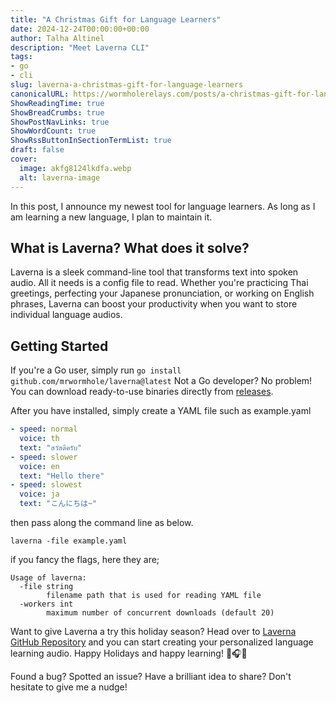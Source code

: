 ```yaml
---
title: "A Christmas Gift for Language Learners"
date: 2024-12-24T00:00:00+00:00
author: Talha Altinel
description: "Meet Laverna CLI"
tags:
- go
- cli
slug: laverna-a-christmas-gift-for-language-learners
canonicalURL: https://wormholerelays.com/posts/a-christmas-gift-for-language-learners
ShowReadingTime: true
ShowBreadCrumbs: true
ShowPostNavLinks: true
ShowWordCount: true
ShowRssButtonInSectionTermList: true
draft: false
cover:
  image: akfg8124lkdfa.webp
  alt: laverna-image
---
```


In this post, I announce my newest tool for language learners. As long as I am learning a new language, I plan to maintain it.

## What is Laverna? What does it solve?

Laverna is a sleek command-line tool that transforms text into spoken audio. All it needs is a config file to read. Whether you're practicing Thai greetings, perfecting your Japanese pronunciation, or working on English phrases, Laverna can boost your productivity when you want to store individual language audios.

## Getting Started

If you're a Go user, simply run `go install github.com/mrwormhole/laverna@latest`
Not a Go developer? No problem! You can download ready-to-use binaries directly from [releases](https://github.com/mrwormhole/laverna/releases/tag/v0.0.5).

After you have installed, simply create a YAML file such as example.yaml

```yaml
- speed: normal
  voice: th
  text: "สวัสดีครับ"
- speed: slower
  voice: en
  text: "Hello there"
- speed: slowest
  voice: ja
  text: "こんにちは~"
```

then pass along the command line as below.

```
laverna -file example.yaml
```

if you fancy the flags, here they are;

```
Usage of laverna:
  -file string
        filename path that is used for reading YAML file
  -workers int
        maximum number of concurrent downloads (default 20)
```

Want to give Laverna a try this holiday season? Head over to [Laverna GitHub Repository](https://github.com/mrwormhole/laverna) and you can start creating your personalized language learning audio. Happy Holidays and happy learning! 🎄🎧✨

Found a bug? Spotted an issue? Have a brilliant idea to share? Don't hesitate to give me a nudge! 
